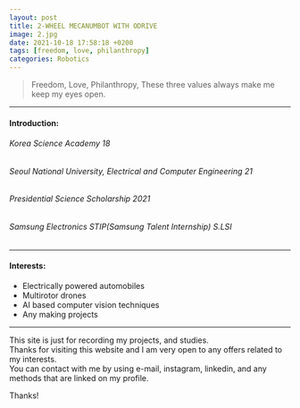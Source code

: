 ```yaml
---
layout: post
title: 2-WHEEL MECANUMBOT WITH ODRIVE
image: 2.jpg
date: 2021-10-18 17:58:18 +0200
tags: [freedom, love, philanthropy]
categories: Robotics
---
```

> Freedom, Love, Philanthropy, These three values always make me keep my eyes open.

***

#### Introduction:
###### Korea Science Academy 18
###### Seoul National University, Electrical and Computer Engineering 21
###### Presidential Science Scholarship 2021 
###### Samsung Electronics STIP(Samsung Talent Internship) S.LSI 


***

#### Interests: 

* Electrically powered automobiles
* Multirotor drones
* AI based computer vision techniques
* Any making projects 

***

This site is just for recording my projects, and studies. <br>
Thanks for visiting this website and I am very open to any offers related to my interests. <br>
You can contact with me by using e-mail, instagram, linkedin, and any methods that are linked on my profile. <br>

Thanks!
